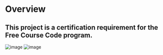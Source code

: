 # Overview
This project is a certification requirement for the Free Course Code program.
-
![image](https://github.com/betoniochristian/Survey-Form/assets/174162899/326abecd-7f94-4d8c-b178-299634f680db)
![image](https://github.com/betoniochristian/Survey-Form/assets/174162899/65885fe6-b9c9-469d-b533-eefe48a81597)
